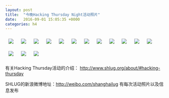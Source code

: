 ```yaml
---
layout: post
title:  "今晚Hacking Thursday Night活动照片"
date:   2016-09-01 15:05:35 +0000
categories: h4
---
```


[<img style='margin:10px;' src='https://raw.githubusercontent.com/shanghailug/res2016/master/g901.h4/g901_2019_1900+08.1920p.jpg'>](https://raw.githubusercontent.com/shanghailug/res2016/master/g901.h4/g901_2019_1900+08.JPG)
[<img style='margin:10px;' src='https://raw.githubusercontent.com/shanghailug/res2016/master/g901.h4/g901_2020_0300+08.1920p.jpg'>](https://raw.githubusercontent.com/shanghailug/res2016/master/g901.h4/g901_2020_0300+08.JPG)
[<img style='margin:10px;' src='https://raw.githubusercontent.com/shanghailug/res2016/master/g901.h4/g901_2023_0900+08.1920p.jpg'>](https://raw.githubusercontent.com/shanghailug/res2016/master/g901.h4/g901_2023_0900+08.JPG)
[<img style='margin:10px;' src='https://raw.githubusercontent.com/shanghailug/res2016/master/g901.h4/g901_2027_2700+08.1920p.jpg'>](https://raw.githubusercontent.com/shanghailug/res2016/master/g901.h4/g901_2027_2700+08.JPG)
[<img style='margin:10px;' src='https://raw.githubusercontent.com/shanghailug/res2016/master/g901.h4/g901_2027_5600+08.1920p.jpg'>](https://raw.githubusercontent.com/shanghailug/res2016/master/g901.h4/g901_2027_5600+08.JPG)
[<img style='margin:10px;' src='https://raw.githubusercontent.com/shanghailug/res2016/master/g901.h4/g901_2034_1490+08.1920p.jpg'>](https://raw.githubusercontent.com/shanghailug/res2016/master/g901.h4/g901_2034_1490+08.JPG)
[<img style='margin:10px;' src='https://raw.githubusercontent.com/shanghailug/res2016/master/g901.h4/g901_2050_1700+08.1920p.jpg'>](https://raw.githubusercontent.com/shanghailug/res2016/master/g901.h4/g901_2050_1700+08.JPG)
[<img style='margin:10px;' src='https://raw.githubusercontent.com/shanghailug/res2016/master/g901.h4/g901_2052_3700+08.1920p.jpg'>](https://raw.githubusercontent.com/shanghailug/res2016/master/g901.h4/g901_2052_3700+08.JPG)
[<img style='margin:10px;' src='https://raw.githubusercontent.com/shanghailug/res2016/master/g901.h4/g901_2053_0500+08.1920p.jpg'>](https://raw.githubusercontent.com/shanghailug/res2016/master/g901.h4/g901_2053_0500+08.JPG)
[<img style='margin:10px;' src='https://raw.githubusercontent.com/shanghailug/res2016/master/g901.h4/g901_2055_0300+08.1920p.jpg'>](https://raw.githubusercontent.com/shanghailug/res2016/master/g901.h4/g901_2055_0300+08.JPG)
[<img style='margin:10px;' src='https://raw.githubusercontent.com/shanghailug/res2016/master/g901.h4/g901_2057_4650+08.1920p.jpg'>](https://raw.githubusercontent.com/shanghailug/res2016/master/g901.h4/g901_2057_4650+08.JPG)
[<img style='margin:10px;' src='https://raw.githubusercontent.com/shanghailug/res2016/master/g901.h4/g901_2058_5552+08.1920p.jpg'>](https://raw.githubusercontent.com/shanghailug/res2016/master/g901.h4/g901_2058_5552+08.JPG)
[<img style='margin:10px;' src='https://raw.githubusercontent.com/shanghailug/res2016/master/g901.h4/g901_2059_3700+08.1920p.jpg'>](https://raw.githubusercontent.com/shanghailug/res2016/master/g901.h4/g901_2059_3700+08.JPG)
[<img style='margin:10px;' src='https://raw.githubusercontent.com/shanghailug/res2016/master/g901.h4/g901_2107_0400+08.1920p.jpg'>](https://raw.githubusercontent.com/shanghailug/res2016/master/g901.h4/g901_2107_0400+08.JPG)
[<img style='margin:10px;' src='https://raw.githubusercontent.com/shanghailug/res2016/master/g901.h4/g901_2111_2300+08.1920p.jpg'>](https://raw.githubusercontent.com/shanghailug/res2016/master/g901.h4/g901_2111_2300+08.JPG)

有关Hacking Thursday活动的介绍：
http://www.shlug.org/about/#hacking-thursday

SHLUG的新浪微博地址：http://weibo.com/shanghailug 有每次活动照片以及信息发布



